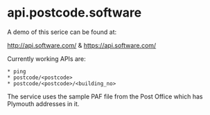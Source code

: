 # api.postcode.software

A demo of this serice can be found at:

  http://api.software.com/
& https://api.software.com/
  
 Currently working APIs are:
 
    * ping
    * postcode/<postcode>
    * postcode/<postcode>/<building_no>
 
 The service uses the sample PAF file from the Post Office which has Plymouth addresses in it.
